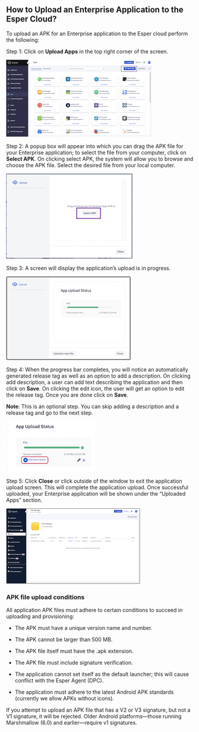 ## How to Upload an Enterprise Application to the Esper Cloud?

  

To upload an APK for an Enterprise application to the Esper cloud perform the following:

  

Step 1: Click on **Upload Apps** in the top right corner of the screen.

  

![](./images/uploadApp/1-uploadappButton.png)

  

Step 2: A popup box will appear into which you can drag the APK file for your Enterprise application; to select the file from your computer, click on **Select APK**. On clicking select APK, the system will allow you to browse and choose the APK file. Select the desired file from your local computer.

  

![](./images/uploadApp/2-uploadAppSelectApk.png)

  
  

Step 3: A screen will display the application’s upload is in progress.

  

![](./images/uploadApp/3-uploadAppStatus.png)

  

Step 4: When the progress bar completes, you will notice an automatically generated release tag as well as an option to add a description. On clicking add description, a user can add text describing the application and then click on **Save**. On clicking the edit icon, the user will get an option to edit the release tag. Once you are done click on **Save**.

  

**Note**: This is an optional step. You can skip adding a description and a release tag and go to the next step.

  

![](./images/uploadApp/4-uploadAppStatusComplete.png)

  
  

Step 5: Click **Close** or click outside of the window to exit the application upload screen. This will complete the application upload. Once successful uploaded, your Enterprise application will be shown under the “Uploaded Apps” section.

![](./images/uploadApp/5-uploadAppFilemanager.png)

### APK file upload conditions

All application APK files must adhere to certain conditions to succeed in uploading and provisioning:

-   The APK must have a unique version name and number.
    
-   The APK cannot be larger than 500 MB.
    
-   The APK file itself must have the .apk extension.
    
-   The APK file must include signature verification.
    
-   The application cannot set itself as the default launcher; this will cause conflict with the Esper Agent (DPC).
    
-   The application must adhere to the latest Android APK standards (currently we allow APKs without icons).
    

If you attempt to upload an APK file that has a V2 or V3 signature, but not a V1 signature, it will be rejected. Older Android platforms—those running Marshmallow (6.0) and earlier—require v1 signatures.